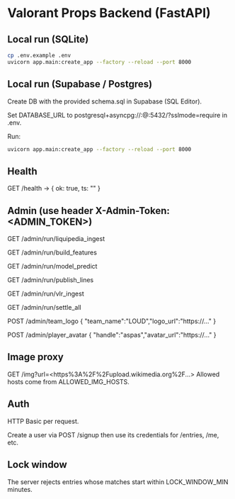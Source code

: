 # Valorant Props Backend (FastAPI)

## Local run (SQLite)
```bash
cp .env.example .env
uvicorn app.main:create_app --factory --reload --port 8000
```
## Local run (Supabase / Postgres)

Create DB with the provided schema.sql in Supabase (SQL Editor).

Set DATABASE_URL to postgresql+asyncpg://<user>:<pass>@<host>:5432/<db>?sslmode=require in .env.

Run:
```bash
uvicorn app.main:create_app --factory --reload --port 8000
```
## Health

GET /health → { ok: true, ts: "<UTC>" }

## Admin (use header X-Admin-Token: <ADMIN_TOKEN>)

GET /admin/run/liquipedia_ingest

GET /admin/run/build_features

GET /admin/run/model_predict

GET /admin/run/publish_lines

GET /admin/run/vlr_ingest

GET /admin/run/settle_all

POST /admin/team_logo { "team_name":"LOUD","logo_url":"https://..." }

POST /admin/player_avatar { "handle":"aspas","avatar_url":"https://..." }

## Image proxy

GET /img?url=<https%3A%2F%2Fupload.wikimedia.org%2F...>
Allowed hosts come from ALLOWED_IMG_HOSTS.

## Auth

HTTP Basic per request.

Create a user via POST /signup then use its credentials for /entries, /me, etc.

## Lock window

The server rejects entries whose matches start within LOCK_WINDOW_MIN minutes.

